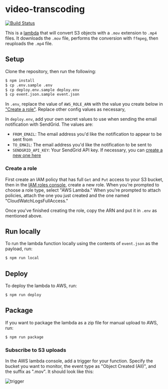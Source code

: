 # video-transcoding

[![Build Status](https://travis-ci.org/mblink/mov-to-mp4-lambda.svg?branch=master)](https://travis-ci.org/mblink/mov-to-mp4-lambda)

This is a [lambda](https://aws.amazon.com/lambda/) that will convert S3 objects with a `.mov` extension to `.mp4`
files. It downloads the `.mov` file, performs the conversion with `ffmpeg`, then reuploads the `.mp4` file.

## Setup

Clone the repository, then run the following:

```bash
$ npm install
$ cp .env.sample .env
$ cp deploy.env.sample deploy.env
$ cp event.json.sample event.json
```

In `.env`, replace the value of `AWS_ROLE_ARN` with the value you create below in ["Create a role"](#create-a-role).
Replace other config values as necessary,

In `deploy.env`, add your own secret values to use when sending the email notification with SendGrid. The values are:

- `FROM_EMAIL`: The email address you'd like the notification to appear to be sent from
- `TO_EMAIL`: The email address you'd like the notification to be sent to
- `SENDGRID_API_KEY`: Your SendGrid API key. If necessary, you can [create a new one here](https://app.sendgrid.com/settings/api_keys)

### Create a role

First create an IAM policy that has full `Get` and `Put` access to your S3 bucket, then in the
[IAM roles console](https://console.aws.amazon.com/iam/home#/roles), create a new role. When you're prompted to
choose a role type, select "AWS Lambda." When you're prompted to attach policies, attach the one you just created and
the one named "CloudWatchLogsFullAccess."

Once you've finished creating the role, copy the ARN and put it in `.env` as mentioned above.

## Run locally

To run the lambda function locally using the contents of `event.json` as the payload, run:

```bash
$ npm run local
```

## Deploy

To deploy the lambda to AWS, run:

```bash
$ npm run deploy
```

## Package

If you want to package the lambda as a zip file for manual upload to AWS, run:

```bash
$ npm run package
```

### Subscribe to S3 uploads

In the AWS lambda console, add a trigger for your function. Specify the bucket you want to monitor, the event type as
"Object Created (All)", and the suffix as ".mov". It should look like this:

![trigger](https://user-images.githubusercontent.com/4718399/29190808-7630af40-7de9-11e7-9eda-d7a0010707b3.png)
